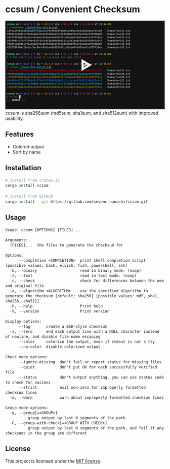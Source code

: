 # ccsum / Convenient Checksum

[![asciicast](./demo.png)](https://asciinema.org/a/Qz7hAzfjDI1BIqViJCA8fUQHS)
ccsum is sha256sum (md5sum, sha1sum, and sha512sum) with improved usability.

## Features

- Colored output
- Sort by name

## Installation

```bash
# Install from crates.io
cargo install ccsum

# Install from GitHub
cargo install --git https://github.com/sevenc-nanashi/ccsum.git
```

## Usage

<!-- usage starts here -->
```
Usage: ccsum [OPTIONS] [FILES]...

Arguments:
  [FILES]...  the files to generate the checksum for

Options:
      --completion <COMPLETION>  print shell completion script [possible values: bash, elvish, fish, powershell, zsh]
  -b, --binary                   read in binary mode. (noop)
  -t, --text                     read in text mode. (noop)
  -c, --check                    check for differences between the new and original file
  -a, --algorithm <ALGORITHM>    use the specified algorithm to generate the checksum [default: sha256] [possible values: md5, sha1, sha256, sha512]
  -h, --help                     Print help
  -V, --version                  Print version

Display options:
      --tag       create a BSD-style checksum
  -z, --zero      end each output line with a NULL character instead of newline, and disable file name escaping
      --color     colorize the output, even if stdout is not a tty
      --no-color  disable colorized output

Check mode options:
      --ignore-missing  don't fail or report status for missing files
      --quiet           don't put OK for each successfully verified file
      --status          don't output anything. you can use status code to check for success
      --strict          exit non-zero for improperly formatted checksum lines
  -w, --warn            warn about improperly formatted checksum lines

Group mode options:
  -g, --group[=<GROUP>]
          group output by last N segments of the path
  -G, --group-with-check[=<GROUP_WITH_CHECK>]
          group output by last N segments of the path, and fail if any checksums in the group are different
```
<!-- usage ends here -->

## License

This project is licensed under the [MIT license](LICENSE).
